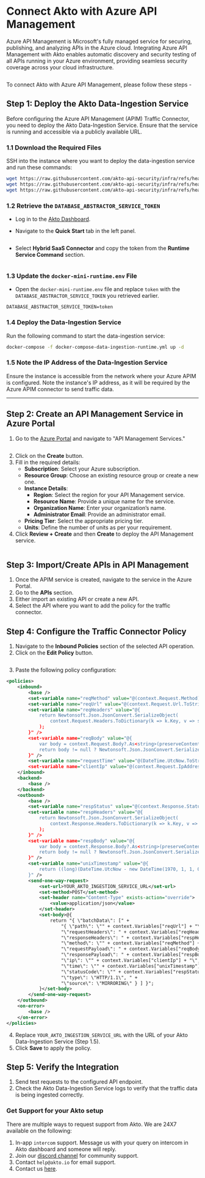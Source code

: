 # Connect Akto with Azure API Management

Azure API Management is Microsoft's fully managed service for securing, publishing, and analyzing APIs in the Azure cloud. Integrating Azure API Management with Akto enables automatic discovery and security testing of all APIs running in your Azure environment, providing seamless security coverage across your cloud infrastructure.

<figure><img src="../../.gitbook/assets/image (26).png" alt=""><figcaption></figcaption></figure>

To connect Akto with Azure API Management, please follow these steps -

## Step 1: Deploy the Akto Data-Ingestion Service
Before configuring the Azure API Management (APIM) Traffic Connector, you need to deploy the Akto Data-Ingestion Service. Ensure that the service is running and accessible via a publicly available URL.


### 1.1 Download the Required Files

SSH into the instance where you want to deploy the data-ingestion service and run these commands:

```bash
wget https://raw.githubusercontent.com/akto-api-security/infra/refs/heads/feature/quick-setup/docker-compose-data-ingestion-runtime.yml
wget https://raw.githubusercontent.com/akto-api-security/infra/refs/heads/feature/quick-setup/data-ingestion-docker.env
wget https://raw.githubusercontent.com/akto-api-security/infra/refs/heads/feature/quick-setup/docker-mini-runtime.env

```

### 1.2 Retrieve the `DATABASE_ABSTRACTOR_SERVICE_TOKEN`

* Log in to the [Akto Dashboard](https://app.akto.io/).
*   Navigate to the **Quick Start** tab in the left panel.

    <figure><img src="../../.gitbook/assets/Quick-Start.png" alt=""><figcaption></figcaption></figure>
*   Select **Hybrid SaaS Connector** and copy the token from the **Runtime Service Command** section.

    <figure><img src="../../.gitbook/assets/HybridSaaSConnector.png" alt=""><figcaption></figcaption></figure>

### 1.3 Update the `docker-mini-runtime.env` File

* Open the `docker-mini-runtime.env` file and replace `token` with the `DATABASE_ABSTRACTOR_SERVICE_TOKEN` you retrieved earlier.

```plaintext
DATABASE_ABSTRACTOR_SERVICE_TOKEN=token
```

### 1.4 Deploy the Data-Ingestion Service

Run the following command to start the data-ingestion service:

```bash
docker-compose -f docker-compose-data-ingestion-runtime.yml up -d
```

### 1.5 Note the IP Address of the Data-Ingestion Service

Ensure the instance is accessible from the network where your Azure APIM is configured. Note the instance's IP address, as it will be required by the Azure APIM connector to send traffic data.

***

## Step 2: Create an API Management Service in Azure Portal
1. Go to the [Azure Portal](https://portal.azure.com/) and navigate to "API Management Services."
   <figure><img src="../../.gitbook/assets/Screenshot 2025-03-05 at 12.19.23 AM.png" alt=""><figcaption></figcaption></figure>
2. Click on the **Create** button.
3. Fill in the required details:
   - **Subscription**: Select your Azure subscription.
   - **Resource Group**: Choose an existing resource group or create a new one.
   - **Instance Details**:
     - **Region**: Select the region for your API Management service.
     - **Resource Name**: Provide a unique name for the service.
     - **Organization Name**: Enter your organization’s name.
     - **Administrator Email**: Provide an administrator email.
   - **Pricing Tier**: Select the appropriate pricing tier.
   - **Units**: Define the number of units as per your requirement.
4. Click **Review + Create** and then **Create** to deploy the API Management service.
   <figure><img src="../../.gitbook/assets/Screenshot 2025-03-05 at 12.21.45 AM.png" alt=""><figcaption></figcaption></figure>

## Step 3: Import/Create APIs in API Management
1. Once the APIM service is created, navigate to the service in the Azure Portal.
2. Go to the **APIs** section.
3. Either import an existing API or create a new API.
4. Select the API where you want to add the policy for the traffic connector.

## Step 4: Configure the Traffic Connector Policy
1. Navigate to the **Inbound Policies** section of the selected API operation.
2. Click on the **Edit Policy** button.
   <figure><img src="../../.gitbook/assets/Screenshot 2025-03-05 at 12.24.53 AM.png" alt=""><figcaption></figcaption></figure>
3. Paste the following policy configuration:

```xml
<policies>
    <inbound>
        <base />
        <set-variable name="reqMethod" value="@(context.Request.Method)" />
        <set-variable name="reqUrl" value="@(context.Request.Url.ToString())" />
        <set-variable name="reqHeaders" value="@{
            return Newtonsoft.Json.JsonConvert.SerializeObject(
                context.Request.Headers.ToDictionary(k => k.Key, v => string.Join(", ", v.Value))
            );
        }" />
        <set-variable name="reqBody" value="@{
            var body = context.Request.Body?.As<string>(preserveContent: true);
            return body != null ? Newtonsoft.Json.JsonConvert.SerializeObject(body) : "\"\"";
        }" />
        <set-variable name="requestTime" value="@(DateTime.UtcNow.ToString("o"))" />
        <set-variable name="clientIp" value="@(context.Request.IpAddress)" />
    </inbound>
    <backend>
        <base />
    </backend>
    <outbound>
        <base />
        <set-variable name="respStatus" value="@(context.Response.StatusCode)" />
        <set-variable name="respHeaders" value="@{
            return Newtonsoft.Json.JsonConvert.SerializeObject(
                context.Response.Headers.ToDictionary(k => k.Key, v => string.Join(", ", v.Value))
            );
        }" />
        <set-variable name="respBody" value="@{
            var body = context.Response.Body?.As<string>(preserveContent: true);
            return body != null ? Newtonsoft.Json.JsonConvert.SerializeObject(body) : "\"\"";
        }" />
        <set-variable name="unixTimestamp" value="@{
            return ((long)(DateTime.UtcNow - new DateTime(1970, 1, 1, 0, 0, 0, DateTimeKind.Utc)).TotalSeconds).ToString();
        }" />
        <send-one-way-request>
            <set-url>YOUR_AKTO_INGESTION_SERVICE_URL</set-url>
            <set-method>POST</set-method>
            <set-header name="Content-Type" exists-action="override">
                <value>application/json</value>
            </set-header>
            <set-body>@{
                return "{ \"batchData\": [" +
                    "{ \"path\": \"" + context.Variables["reqUrl"] + "\", " +
                    "\"requestHeaders\": " + context.Variables["reqHeaders"] + ", " +
                    "\"responseHeaders\": " + context.Variables["respHeaders"] + ", " +
                    "\"method\": \"" + context.Variables["reqMethod"] + "\", " +
                    "\"requestPayload\": " + context.Variables["reqBody"] + ", " +
                    "\"responsePayload\": " + context.Variables["respBody"] + ", " +
                    "\"ip\": \"" + context.Variables["clientIp"] + "\", " +
                    "\"time\": \"" + context.Variables["unixTimestamp"] + "\", " +
                    "\"statusCode\": \"" + context.Variables["respStatus"] + "\", " +
                    "\"type\": \"HTTP/1.1\", " +
                    "\"source\": \"MIRRORING\" } ] }";
            }</set-body>
        </send-one-way-request>
    </outbound>
    <on-error>
        <base />
    </on-error>
</policies>
```

4. Replace `YOUR_AKTO_INGESTION_SERVICE_URL` with the URL of your Akto Data-Ingestion Service (Step 1.5).
5. Click **Save** to apply the policy.

## Step 5: Verify the Integration
1. Send test requests to the configured API endpoint.
2. Check the Akto Data-Ingestion Service logs to verify that the traffic data is being ingested correctly.


### Get Support for your Akto setup

There are multiple ways to request support from Akto. We are 24X7 available on the following:

1. In-app `intercom` support. Message us with your query on intercom in Akto dashboard and someone will reply.
2. Join our [discord channel](https://www.akto.io/community) for community support.
3. Contact `help@akto.io` for email support.
4. Contact us [here](https://www.akto.io/contact-us).
